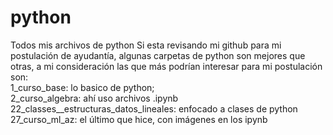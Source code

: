 # python
Todos mis archivos de python
Si esta revisando mi github para mi postulación de ayudantía, algunas carpetas de python son mejores que otras, a mi consideración las que más podrían interesar para mi postulación son:  
1_curso_base:  lo basico de python;  
2_curso_algebra: ahí uso archivos .ipynb  
22_classes__estructuras_datos_lineales: enfocado a clases de python  
27_curso_ml_az: el último que hice, con imágenes en los ipynb  
